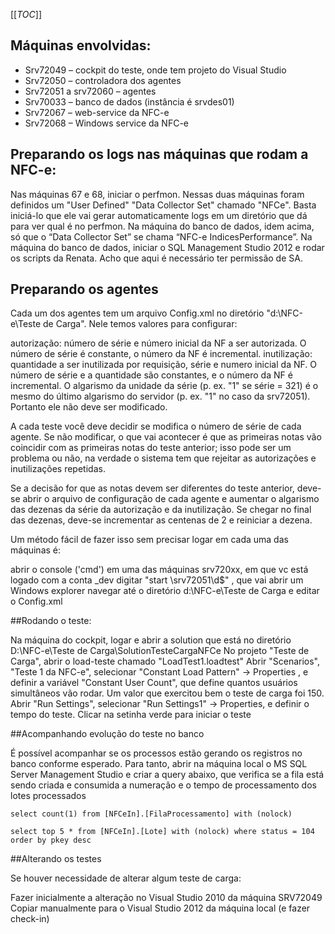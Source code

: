 [[_TOC_]]

## Máquinas envolvidas:

- Srv72049 – cockpit do teste, onde tem projeto do Visual Studio
- Srv72050 – controladora dos agentes
- Srv72051 a srv72060 – agentes
- Srv70033 – banco de dados (instância é srvdes01)
- Srv72067 – web-service da NFC-e
- Srv72068 – Windows service da NFC-e

##    Preparando os logs nas máquinas que rodam a NFC-e:

Nas máquinas 67 e 68, iniciar o perfmon. Nessas duas máquinas foram definidos um "User Defined" "Data Collector Set" chamado "NFCe". Basta iniciá-lo que ele vai gerar automaticamente logs em um diretório que dá para ver qual é no perfmon.
Na máquina do banco de dados, idem acima, só que o “Data Collector Set” se chama “NFC-e IndicesPerformance”.
Na máquina do banco de dados, iniciar o SQL Management Studio 2012 e rodar os scripts da Renata. Acho que aqui é necessário ter permissão de SA.

##   Preparando os agentes

Cada um dos agentes tem um arquivo Config.xml no diretório "d:\NFC-e\Teste de Carga". Nele temos valores para configurar:

autorização: número de série e número inicial da NF a ser autorizada. O número de série é constante, o número da NF é incremental.
inutilização: quantidade a ser inutilizada por requisição, série e numero inicial da NF. O número de série e a quantidade são constantes, e o número da NF é incremental.
    O algarismo da unidade da série (p. ex. "1" se série = 321) é o mesmo do último algarismo do servidor (p. ex. "1" no caso da srv72051). Portanto ele não deve ser modificado.

 

A cada teste você deve decidir se modifica o número de série de cada agente. Se não modificar, o que vai acontecer é que as primeiras notas vão coincidir com as primeiras notas do teste anterior; isso pode ser um problema ou não, na verdade o sistema tem que rejeitar as autorizações e inutilizações repetidas.

 

Se a decisão for que as notas devem ser diferentes do teste anterior, deve-se abrir o arquivo de configuração de cada agente e aumentar o algarismo das dezenas da série da autorização e da inutilização. Se chegar no final das dezenas, deve-se incrementar as centenas de 2 e reiniciar a dezena.

 

Um método fácil de fazer isso sem precisar logar em cada uma das máquinas é:

abrir o console ('cmd') em uma das máquinas srv720xx, em que vc está logado com a conta _dev
digitar "start \\srv72051\d$\" , que vai abrir um Windows explorer
navegar até o diretório d:\NFC-e\Teste de Carga e editar o Config.xml

##Rodando o teste:

Na máquina do cockpit, logar e abrir a solution que está no diretório D:\NFC-e\Teste de Carga\SolutionTesteCargaNFCe
No projeto "Teste de Carga", abrir o load-teste chamado "LoadTest1.loadtest"
Abrir "Scenarios", "Teste 1 da NFC-e", selecionar "Constant Load Pattern" -> Properties , e definir a variável "Constant User Count", que define quantos usuários simultâneos vão rodar. Um valor que exercitou bem o teste de carga foi 150.
Abrir "Run Settings", selecionar "Run Settings1" -> Properties, e definir o tempo do teste.
Clicar na setinha verde para iniciar o teste

##Acompanhando evolução do teste no banco

É possível acompanhar se os processos estão gerando os registros no banco conforme esperado. Para tanto, abrir na máquina local o MS SQL Server Management Studio e criar a query abaixo, que verifica se
a fila está sendo criada e consumida
a numeração e o tempo de processamento dos lotes processados

`select count(1)
from [NFCeIn].[FilaProcessamento] with (nolock)`

`select top 5 *
from [NFCeIn].[Lote] with (nolock)
where status = 104
order by pkey desc`


##Alterando os testes

 

Se houver necessidade de alterar algum teste de carga:

Fazer inicialmente a alteração no Visual Studio 2010 da máquina SRV72049
Copiar manualmente para o Visual Studio 2012 da máquina local (e fazer check-in)